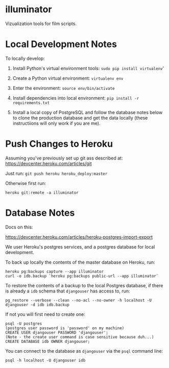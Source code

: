 illuminator
===========

Vizualization tools for film scripts.

Local Development Notes
=======================

To locally develop:

1. Install Python's virtual environment tools: `sudo pip install virtualenv`'

2. Create a Python virtual environment: `virtualenv env`

3. Enter the environment: `source env/bin/activate`

4. Install dependencies into local environment: `pip install -r requirements.txt`

5. Install a local copy of PostgreSQL and follow the database notes below to clone the production database and get the data locally (these instructiions will only work if you are me).

Push Changes to Heroku
======================

Assuming you've previously set up git ass described at: https://devcenter.heroku.com/articles/git

Just run: `git push heroku heroku_deploy:master`

Otherwise first run:

```
heroku git:remote -a illuminator
```



Database Notes
==============

Docs on this:

https://devcenter.heroku.com/articles/heroku-postgres-import-export

We user Heroku's postgres services, and a postgres database for local development.

To back up locally the contents of the master database on Heroku, run:

```
heroku pg:backups capture --app illuminator
curl -o idb.backup `heroku pg:backups public-url --app illuminator`
```

To restore the contents of a backup to the local Postgres database, if there is already a `idb` schema that `djangouser` has access to, run:


```
pg_restore --verbose --clean --no-acl --no-owner -h localhost -U djangouser -d idb idb.backup
```

If not you will first need to create one:

```
psql -U postgres
(postgres user password is 'password' on my machine)
CREATE USER djangouser PASSWORD 'djangouser';
(Note - the create user command is case sensitive because duh...)
CREATE DATABASE idb OWNER djangouser;
```

You can connect to the database as `djangouser` via the `psql` command line:

```
psql -h localhost -U djangouser idb
```


